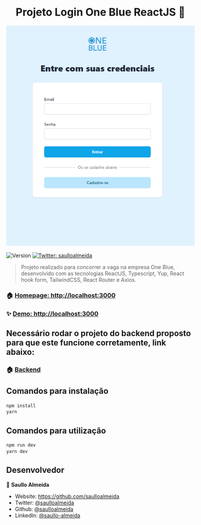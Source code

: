 <h1 align="center">Projeto Login One Blue ReactJS 👋</h1>

![project-screen](https://github.com/saulloalmeida/oneblue_reactjs/blob/master/assets/img/oneblue.png?raw=true)
<p>
  <img alt="Version" src="https://img.shields.io/badge/version-0.0.0-blue.svg?cacheSeconds=2592000" />
  <a href="https://twitter.com/saulloalmeida" target="_blank">
    <img alt="Twitter: saulloalmeida" src="https://img.shields.io/twitter/follow/saulloalmeida.svg?style=social" />
  </a>
</p>

> Projeto realizado para concorrer a vaga na empresa One Blue, desenvolvido com as tecnologias ReactJS, Typescript, Yup, React hook form, TailwindCSS, React Router e Axios.

### 🏠 [Homepage: http://localhost:3000](http://localhost:3000)

### ✨ [Demo: http://localhost:3000](http://localhost:3000)

## Necessário rodar o projeto do backend proposto para que este funcione corretamente, link abaixo:

### 🏠 [Backend](https://github.com/saulloalmeida/testing_react_js_oneblue)

## Comandos para instalação

```sh
npm install
yarn
```

## Comandos para utilização

```sh
npm run dev 
yarn dev
```

## Desenvolvedor

👤 **Saullo Almeida**

* Website: https://github.com/saulloalmeida
* Twitter: [@saulloalmeida](https://twitter.com/saulloalmeida)
* Github: [@saulloalmeida](https://github.com/saulloalmeida)
* LinkedIn: [@saullo-almeida](https://linkedin.com/in/saullo-almeida)